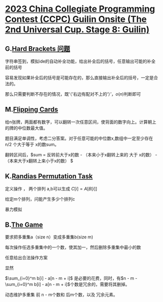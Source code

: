 # [2023 China Collegiate Programming Contest (CCPC) Guilin Onsite (The 2nd Universal Cup. Stage 8: Guilin)](https://codeforces.com/gym/104768)

## G.[Hard Brackets 问题](https://codeforces.com/gym/104768/problem/G)

字符串签到，模拟ide的自动补全功能，给出补全后的括号，任意输出可能的补全前的括号

容易发现如果补全后的括号是可能存在的，那么直接输出补全后的括号，一定是合法的。

那么只需要判断不存在的情况，既‘（’右边有配对不上的‘）’，$o(n)$判断即可

## M.[Flipping Cards](https://codeforces.com/gym/104768/problem/M)

给n张牌，两面都有数字，可以翻转一次任意区间，使背面的数字向上。计算朝上的牌的中位数最大值。

题目满足单调性，考虑二分答案。对于任意可能的中位数x,数组中一定至少存在 n/2 个大于等于 x的数sum。

翻转区间后，$sum = 反转前大于x的数 - （本来小于x翻转上来的 大于 x的数）  - （本来大于x翻转上来小于x的数）  $

## K.[Randias Permutation Task](https://codeforces.com/gym/104768/problem/K)

定义操作 ， 两个排列 a,b可以生成 $C[i]=A[B[i]]$

给定m个排列，问能产生多少个排列c

暴力模拟

## B.[The Game](https://codeforces.com/gym/104768/problem/B)

要求把多重集a（size n）变成多重集b(size m)

每次操作任选多重集中的一个数，使其加一，然后删除多重集中最小的数

任意给出合法操作方案

显然

$\sum_{i=0}^m b[i] - a[n - m + i]$ 是必要的花费，同时，有$n - m - \sum_{i=0}^m b[i] - a[n - m + i]$个数是冗余的，需要将其删掉。

动态维护多重集 前 n - m个数和 后m个数，以及 冗余元素。





